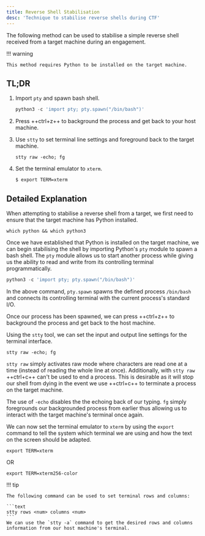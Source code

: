 ```yaml
---
title: Reverse Shell Stabilisation
desc: 'Technique to stabilise reverse shells during CTF'
---
```

The following method can be used to stabilise a simple reverse shell received from a target machine during an engagement. 

!!! warning

    This method requires Python to be installed on the target machine.

## TL;DR
1. Import `pty` and spawn bash shell.

    ```python
    python3 -c 'import pty; pty.spawn("/bin/bash")'
    ```

2. Press ++ctrl+z++ to background the process and get back to your host machine.

3. Use `stty` to set terminal line settings and foreground back to the target machine.

    ```text
    stty raw -echo; fg
    ```

4. Set the terminal emulator to `xterm`.

    ```text
    $ export TERM=xterm
    ```

## Detailed Explanation
When attempting to stabilise a reverse shell from a target, we first need to ensure that the target machine has Python installed.

```text
which python && which python3
```
Once we have established that Python is installed on the target machine, we can begin stabilising the shell by importing Python's `pty` module to spawn a bash shell. The `pty` module allows us to start another process while giving us the ability to read and write from its controlling terminal programmatically.

```python
python3 -c 'import pty; pty.spawn("/bin/bash")'
```
In the above command, `pty.spawn` spawns the defined process `/bin/bash` and connects its controlling terminal with the current process's standard I/O.

Once our process has been spawned, we can press ++ctrl+z++ to background the process and get back to the host machine.

Using the `stty` tool, we can set the input and output line settings for the terminal interface.

```text
stty raw -echo; fg
```
`stty raw` simply activates raw mode where characters are read one at a time (instead of reading the whole line at once). Additionally, with `stty raw` ++ctrl+c++ can't be used to end a process. This is desirable as it will stop our shell from dying in the event we use ++ctrl+c++ to terminate a process on the target machine.

The use of `-echo` disables the the echoing back of our typing. `fg` simply foregrounds our backgrounded process from earlier thus allowing us to interact with the target machine's terminal once again.

We can now set the terminal emulator to `xterm` by using the `export` command to tell the system which terminal we are using and how the text on the screen should be adapted.

```text
export TERM=xterm
```
OR

```text
export TERM=xterm256-color
```

!!! tip

    The following command can be used to set terminal rows and columns: 

    ```text
    stty rows <num> columns <num>
    ```
    We can use the `stty -a` command to get the desired rows and columns information from our host machine's terminal.
